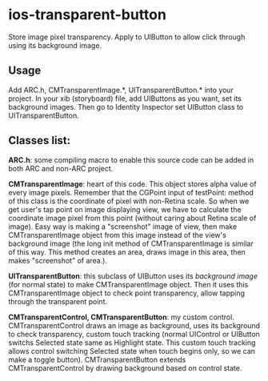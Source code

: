 ios-transparent-button
======================

Store image pixel transparency. Apply to UIButton to allow click through using its background image.

## Usage

Add ARC.h, CMTransparentImage.\*, UITransparentButton.\* into your project.
In your xib (storyboard) file, add UIButtons as you want, set its background images. Then go to Identity Inspector set UIButton class to UITransparentButton.

## Classes list:

**ARC.h**: some compiling macro to enable this source code can be added in both ARC and non-ARC project.

**CMTransparentImage**: heart of this code. This object stores alpha value of every image pixels.
Remember that the CGPoint input of testPoint: method of this class is the coordinate of pixel with non-Retina scale. So when we get user's tap point on image displaying view, we have to calculate the coordinate image pixel from this point (without caring about Retina scale of image). Easy way is making a "screenshot" image of view, then make CMTransparentImage object from this image instead of the view's background image (the long init method of CMTransparentImage is similar of this way. This method creates an area, draws image in this area, then makes "screenshot" of area.).

**UITransparentButton**: this subclass of UIButton uses its _background image_ (for normal state) to make CMTransparentImage object. Then it uses this CMTransparentImage object to check point transparency, allow tapping through the transparent point.

**CMTransparentControl, CMTransparentButton**: my custom control. CMTransparentControl draws an image as background, uses its background to check transparency, custom touch tracking (normal UIControl or UIButton switchs Selected state same as Highlight state. This custom touch tracking allows control switching Selected state when touch begins only, so we can make a toggle button). CMTransparentButton extends CMTransparentControl by drawing background based on control state.
